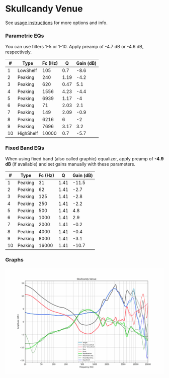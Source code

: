 # Skullcandy Venue
See [usage instructions](https://github.com/jaakkopasanen/AutoEq#usage) for more options and info.

### Parametric EQs
You can use filters 1-5 or 1-10. Apply preamp of -4.7 dB or -4.6 dB, respectively.

|   # | Type      |   Fc (Hz) |    Q |   Gain (dB) |
|-----|-----------|-----------|------|-------------|
|   1 | LowShelf  |       105 | 0.7  |        -8.6 |
|   2 | Peaking   |       240 | 1.19 |        -4.2 |
|   3 | Peaking   |       620 | 0.47 |         5.1 |
|   4 | Peaking   |      1556 | 4.23 |        -4.4 |
|   5 | Peaking   |      6939 | 1.17 |        -4   |
|   6 | Peaking   |        71 | 2.03 |         2.1 |
|   7 | Peaking   |       149 | 2.09 |        -0.9 |
|   8 | Peaking   |      6216 | 6    |        -2   |
|   9 | Peaking   |      7696 | 3.17 |         3.2 |
|  10 | HighShelf |     10000 | 0.7  |        -5.7 |

### Fixed Band EQs
When using fixed band (also called graphic) equalizer, apply preamp of **-4.9 dB** (if available) and set gains manually with these parameters.

|   # | Type    |   Fc (Hz) |    Q |   Gain (dB) |
|-----|---------|-----------|------|-------------|
|   1 | Peaking |        31 | 1.41 |       -11.5 |
|   2 | Peaking |        62 | 1.41 |        -2.7 |
|   3 | Peaking |       125 | 1.41 |        -2.8 |
|   4 | Peaking |       250 | 1.41 |        -2.2 |
|   5 | Peaking |       500 | 1.41 |         4.8 |
|   6 | Peaking |      1000 | 1.41 |         2.9 |
|   7 | Peaking |      2000 | 1.41 |        -0.2 |
|   8 | Peaking |      4000 | 1.41 |        -0.4 |
|   9 | Peaking |      8000 | 1.41 |        -3.1 |
|  10 | Peaking |     16000 | 1.41 |       -10.7 |

### Graphs
![](./Skullcandy%20Venue.png)
